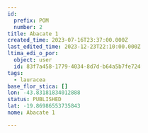 ```yaml
---
id:
  prefix: POM
  number: 2
title: Abacate 1
created_time: 2023-07-16T23:37:00.000Z
last_edited_time: 2023-12-23T22:10:00.000Z
ltima_edi_o_por:
  object: user
  id: 83f7a458-1779-4034-8d7d-b64a5b7fe724
tags:
  - lauracea
base_flor_stica: []
lon: -43.83181834012888
status: PUBLISHED
lat: -19.86986553735843
nome: Abacate 1

---
```

